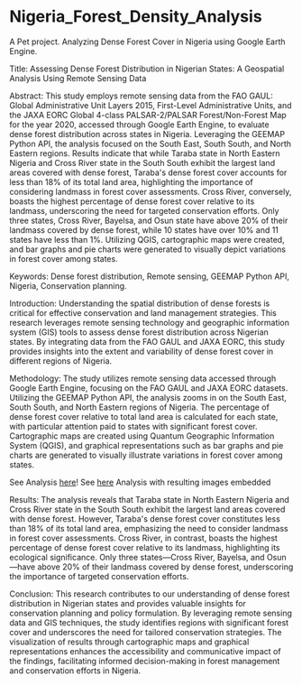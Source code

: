# Nigeria_Forest_Density_Analysis
A Pet project. Analyzing Dense Forest Cover in Nigeria using Google Earth Engine.

Title: Assessing Dense Forest Distribution in Nigerian States: A Geospatial Analysis Using Remote Sensing Data

Abstract:
This study employs remote sensing data from the FAO GAUL: Global Administrative Unit Layers 2015, First-Level Administrative Units, and the JAXA EORC Global 4-class PALSAR-2/PALSAR Forest/Non-Forest Map for the year 2020, accessed through Google Earth Engine, to evaluate dense forest distribution across states in Nigeria. Leveraging the GEEMAP Python API, the analysis focused on the South East, South South, and North Eastern regions. Results indicate that while Taraba state in North Eastern Nigeria and Cross River state in the South South exhibit the largest land areas covered with dense forest, Taraba's dense forest cover accounts for less than 18% of its total land area, highlighting the importance of considering landmass in forest cover assessments. Cross River, conversely, boasts the highest percentage of dense forest cover relative to its landmass, underscoring the need for targeted conservation efforts. Only three states, Cross River, Bayelsa, and Osun state have above 20% of their landmass covered by dense forest, while 10 states have over 10% and 11 states have less than 1%. Utilizing QGIS, cartographic maps were created, and bar graphs and pie charts were generated to visually depict variations in forest cover among states.

Keywords: Dense forest distribution, Remote sensing, GEEMAP Python API, Nigeria, Conservation planning.

Introduction:
Understanding the spatial distribution of dense forests is critical for effective conservation and land management strategies. This research leverages remote sensing technology and geographic information system (GIS) tools to assess dense forest distribution across Nigerian states. By integrating data from the FAO GAUL and JAXA EORC, this study provides insights into the extent and variability of dense forest cover in different regions of Nigeria.

Methodology:
The study utilizes remote sensing data accessed through Google Earth Engine, focusing on the FAO GAUL and JAXA EORC datasets. Utilizing the GEEMAP Python API, the analysis zooms in on the South East, South South, and North Eastern regions of Nigeria. The percentage of dense forest cover relative to total land area is calculated for each state, with particular attention paid to states with significant forest cover. Cartographic maps are created using Quantum Geographic Information System (QGIS), and graphical representations such as bar graphs and pie charts are generated to visually illustrate variations in forest cover among states.

See Analysis [here](nigeria_forest_cover_analysis.ipynb)!
See [here](nigeria_forest_cover_analysis.ipynb) Analysis with resulting images embedded

Results:
The analysis reveals that Taraba state in North Eastern Nigeria and Cross River state in the South South exhibit the largest land areas covered with dense forest. However, Taraba's dense forest cover constitutes less than 18% of its total land area, emphasizing the need to consider landmass in forest cover assessments. Cross River, in contrast, boasts the highest percentage of dense forest cover relative to its landmass, highlighting its ecological significance. Only three states—Cross River, Bayelsa, and Osun—have above 20% of their landmass covered by dense forest, underscoring the importance of targeted conservation efforts.

Conclusion:
This research contributes to our understanding of dense forest distribution in Nigerian states and provides valuable insights for conservation planning and policy formulation. By leveraging remote sensing data and GIS techniques, the study identifies regions with significant forest cover and underscores the need for tailored conservation strategies. The visualization of results through cartographic maps and graphical representations enhances the accessibility and communicative impact of the findings, facilitating informed decision-making in forest management and conservation efforts in Nigeria.